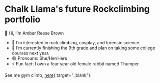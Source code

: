 # Chalk Llama's future Rockclimbing portfolio

👋 Hi, I’m Amber Reese Brown
- 👀 I’m interested in rock climbing, cosplay, and forensic science.
- 🌱 I’m currently finishing the 9th grade and plan on taking some college courses next year.
- 😄 Pronouns: She/Her/Hers
- ⚡ Fun fact: I own a four year old female rabbit named Thumper.

See me gym climb, [here](https://www.instagram.com/chalk_llama/){:target="_blank"}.

